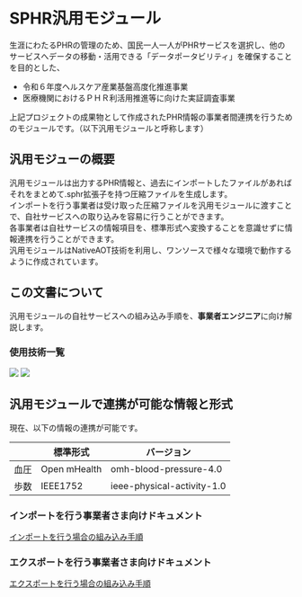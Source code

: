 # SPHR汎用モジュール
生涯にわたるPHRの管理のため、国民一人一人がPHRサービスを選択し、他のサービスへデータの移動・活用できる「データポータビリティ」を確保することを目的とした、<br>
- 令和６年度ヘルスケア産業基盤高度化推進事業
- 医療機関におけるＰＨＲ利活用推進等に向けた実証調査事業
  
上記プロジェクトの成果物として作成されたPHR情報の事業者間連携を行うためのモジュールです。（以下汎用モジュールと呼称します）

## 汎用モジューの概要
汎用モジュールは出力するPHR情報と、過去にインポートしたファイルがあればそれをまとめて.sphr拡張子を持つ圧縮ファイルを生成します。<br>
インポートを行う事業者は受け取った圧縮ファイルを汎用モジュールに渡すことで、自社サービスへの取り込みを容易に行うことができます。<br>
各事業者は自社サービスの情報項目を、標準形式へ変換することを意識せずに情報連携を行うことができます。<br>
汎用モジュールはNativeAOT技術を利用し、ワンソースで様々な環境で動作するように作成されています。

## この文書について
汎用モジュールの自社サービスへの組み込み手順を、**事業者エンジニア**に向け解説します。<br>

### 使用技術一覧
<img src="https://img.shields.io/badge/Csharp-000.svg?style=for-the-badge">
<img src="https://img.shields.io/badge/nativeaot-000.svg?style=for-the-badge">


## 汎用モジュールで連携が可能な情報と形式
現在、以下の情報の連携が可能です。

|   | 標準形式 | バージョン |
| ------------- | ------------- | ------------- |
| 血圧  | Open mHealth  |  omh-blood-pressure-4.0  |
| 歩数  | IEEE1752  |  ieee-physical-activity-1.0  | 


### インポートを行う事業者さま向けドキュメント
<a href="./inport.md">インポートを行う場合の組み込み手順</a>

### エクスポートを行う事業者さま向けドキュメント
<a href="./export.md">エクスポートを行う場合の組み込み手順</a>



